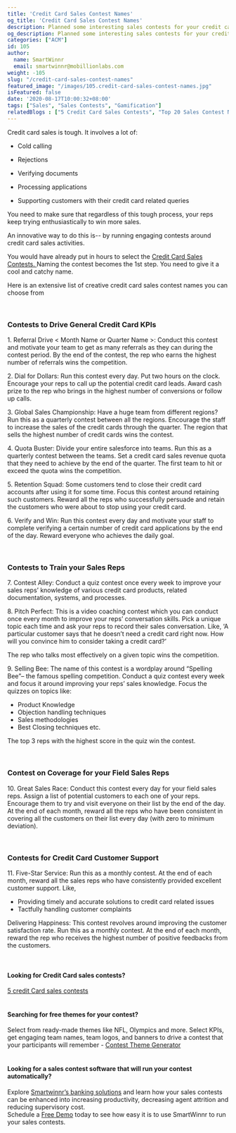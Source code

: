 ```yaml
---
title: 'Credit Card Sales Contest Names'
og_title: 'Credit Card Sales Contest Names'
description: Planned some interesting sales contests for your credit card sales reps? Spark their enthusiasm with a cool name. Explore our collection of creative credit card sales contest names
og_description: Planned some interesting sales contests for your credit card sales reps? Spark their enthusiasm with a cool name. Explore our collection of creative credit card sales contest names
categories: ["ACM"]
id: 105
author:
  name: SmartWinnr
  email: smartwinnr@mobillionlabs.com
weight: -105
slug: "/credit-card-sales-contest-names"
featured_image: "/images/105.credit-card-sales-contest-names.jpg"
isFeatured: false
date: '2020-08-17T10:00:32+08:00'
tags: ["Sales", "Sales Contests", "Gamification"]
relatedBlogs : ["5 Credit Card Sales Contests", "Top 20 Sales Contest Names", "25 Creative Sales Team Names", "23 Sales incentive ideas to keep your sales team motivated", "Sales Contest Communication Template", "Creative Employee Recognition Award Names", "How to Launch a Sales Contest"]
---
```


Credit card sales is tough. It involves a lot of:

* Cold calling

* Rejections

* Verifying documents

* Processing applications

* Supporting customers with their credit card related queries

You need to make sure that regardless of this tough process, your reps keep trying enthusiastically to win more sales.

An innovative way to do this is-- by running engaging contests around credit card sales activities.

<div class="ml-margin-bottom10">You would have already put in hours to select the <a href="https://smartwinnr.com/post/5-credit-card-sales-contests/" target="_blank" class="ml_custom_link">Credit Card Sales Contests. </a>Naming the contest becomes the 1st step. You need to give it a cool and catchy name.</div>

Here is an extensive list of creative credit card sales contest names you can choose from

<br>

### **Contests to Drive General Credit Card KPIs**

<div class="ml-margin-left10">
  <p><span class="ml_text_bold">1. Referral Drive < Month Name or Quarter Name >:</span> Conduct this contest and motivate your team to get as many referrals as they can during the contest period. By the end of the contest, the rep who earns the <span class="ml_highlighted_text">highest number of referrals</span> wins the competition.</p>
  <p><span class="ml_text_bold">2. Dial for Dollars:</span> Run this contest every day. Put two hours on the clock. Encourage your reps to call up the potential credit card leads. Award cash prize to the rep who brings in the <span class="ml_highlighted_text">highest number of conversions or follow up calls.</span</p>
  <p><span class="ml_text_bold">3. Global Sales Championship:</span> Have a huge team from different regions? Run this as a quarterly contest between all the regions. Encourage the staff to increase the sales of the credit cards through the quarter. The region that sells the highest <span class="ml_highlighted_text">number of credit cards</span> wins the contest. </p>
  <p><span class="ml_text_bold">4. Quota Buster:</span> Divide your entire salesforce into teams. Run this as a quarterly contest between the teams. Set a credit card <span class="ml_highlighted_text">sales revenue quota</span> that they need to achieve by the end of the quarter. The first team to hit or exceed the quota wins the competition.</p>
  <p><span class="ml_text_bold">5. Retention Squad:</span> Some customers tend to close their credit card accounts after using it for some time. Focus this contest around retaining such customers. Reward all the reps who successfully persuade and <span class="ml_highlighted_text">retain the customers</span> who were about to stop using your credit card.</p>
  <p><span class="ml_text_bold">6. Verify and Win:</span> Run this contest every day and motivate your staff to <span class="ml_highlighted_text">complete verifying</span> a certain number of <span class="ml_highlighted_text">credit card applications</span> by the end of the day. Reward everyone who achieves the daily goal.</p>
</div>

<br>

### **Contests to Train your Sales Reps**

<div class="ml-margin-left10">
  <p><span class="ml_text_bold">7. Contest Alley:</span> Conduct a quiz contest once every week to improve your <span class="ml_highlighted_text">sales reps’ knowledge</span> of various credit card products, related documentation, systems, and processes.</p>
  <p><span class="ml_text_bold">8. Pitch Perfect:</span> This is a video coaching contest which you can conduct once every month to <span class="ml_highlighted_text">improve your reps’ conversation skills.</span> Pick a unique topic each time and ask your reps to record their sales conversation. Like, ‘A particular customer says that he doesn’t need a credit card right now. How will you convince him to consider taking a credit card?’</p>
  <p>The rep who talks most effectively on a given topic wins the competition.</p>
  <p><span class="ml_text_bold">9. Selling Bee:</span> The name of this contest is a wordplay around “Spelling Bee”– the famous spelling competition. Conduct a quiz contest every week and focus it around <span class="ml_highlighted_text">improving your reps’ sales knowledge.</span> Focus the quizzes on topics like:</p>
  <ul>
    <li>Product Knowledge</li>
    <li>Objection handling techniques</li>
    <li>Sales methodologies</li>
    <li>Best Closing techniques etc.</li>
  </ul>
  <p>The top 3 reps with the highest score in the quiz win the contest.</p>
</div>

<!-- <div class="ml-margin-bottom10">Use <a href="https://www.smartwinnr.com/product/targeted-learning/" target="_blank" class="ml-desc-text">SmartWinnr’s Targeted Learning</a> to train, engage and empower your salesforce from a single platform</div> -->

<br>

### **Contest on Coverage for your Field Sales Reps**

<div class="ml-margin-left10">
  <p><span class="ml_text_bold">10. Great Sales Race:</span> Conduct this contest every day for your <span class="ml_highlighted_text">field sales</span> reps. Assign a list of potential customers to each one of your reps. Encourage them to try and visit everyone on their list by the end of the day. At the end of each month, reward all the reps who have been consistent in covering all the customers on their list every day (with zero to minimum deviation).</p>
</div>

<br>

### **Contests for Credit Card Customer Support**

<div class="ml-margin-left10">
  <p><span class="ml_text_bold">11. Five-Star Service: Run this as a monthly contest. At the end of each month, reward all the sales reps who have consistently provided <span class="ml_highlighted_text">excellent customer support.</span> Like,</p>
  <ul>
    <li>Providing timely and accurate solutions to credit card related issues</li>
    <li>Tactfully handling customer complaints</li>
  </ul>
  <p><span class="ml_text_bold">Delivering Happiness:</span> This contest revolves around improving the <span class="ml_highlighted_text">customer satisfaction rate.</span> Run this as a monthly contest. At the end of each month, reward the rep who receives the highest number of positive feedbacks from the customers.</p>
</div>

<!-- <div class="ml-margin-bottom10">Prior to the contest launch, you need to communicate the contest effectively to your audience so as to create enthusiasm. Use our <a href="https://www.smartwinnr.com/post/sales-contest-communication-template/" target="_blank" class="ml-desc-text">sales contest communication template</a> to effectively announce your contest.</div>

<div class="ml-margin-bottom10">Want to present creative awards to your contest winners? Check out  our article: <a href="https://www.smartwinnr.com/post/creative-employee-recognition-award-names/" target="_blank" class="ml-desc-text">Creative Employee Recognition Award names</a>.</div>

<div class="ml-margin-bottom10">Conduct your sales contests through <a href="https://www.smartwinnr.com/product/sales-contest/" target="_blank" class="ml-desc-text">SmartWinnr’s mobile-first Gamified Platform</a> and boost your sales by 60%. No tedious excel calculations, live leaderboard which can be accessed from mobile phones and more!</div> -->

<br>

#### **Looking for Credit Card sales contests?**

<div class="ml-margin-bottom10"><a href="https://smartwinnr.com/post/5-credit-card-sales-contests/" target="_blank" class="ml_custom_link">5 credit Card sales contests</a></div>

<br>

#### **Searching for free themes for your contest?**

<div class="ml-margin-bottom10">Select from ready-made themes like NFL, Olympics and more. Select KPIs, get engaging team names, team logos, and banners to drive a contest that your participants will remember - <a href="https://tools.smartwinnr.com/#/contest-theme-generator" rel="noreferrer" target="_blank" class="ml_custom_link">Contest Theme Generator</a></div> 

<br>

#### **Looking for a sales contest software that will run your contest automatically?**

<div class="ml-margin-bottom10">Explore <a href="https://www.smartwinnr.com/solutions/banking/" target="_blank" class="ml_custom_link">Smartwinnr’s banking solutions</a> and learn how your sales contests can be enhanced into increasing productivity, decreasing agent attrition and reducing supervisory cost.</div>

<div class="ml-margin-bottom10">Schedule a <a href="https://www.smartwinnr.com/request-demo/" target="_blank" class="ml_custom_link">Free Demo</a> today to see how easy it is to use SmartWinnr to run your sales contests. </div>